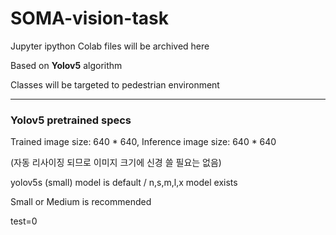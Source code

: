 # SOMA-vision-task

Jupyter ipython Colab files will be archived here

Based on **Yolov5** algorithm

Classes will be targeted to pedestrian environment

---

### Yolov5 pretrained specs
Trained image size: 640 * 640, Inference image size: 640 * 640

(자동 리사이징 되므로 이미지 크기에 신경 쓸 필요는 없음)

yolov5s (small) model is default / n,s,m,l,x model exists

Small or Medium is recommended

test=0
